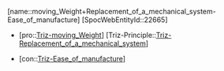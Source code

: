 ﻿---
type: TrizContradiction
aliases:
- moving_Weight+Replacement_of_a_mechanical_system-Ease_of_manufacture
license: CC BY-SA 4.0
copyright: https://github.com/SpocWeb
IsDeleted: false
IsReadOnly: false
Confidential: public
tags: 
- Triz/Contradiction
---
[name::moving_Weight+Replacement_of_a_mechanical_system-Ease_of_manufacture]
[SpocWebEntityId::22665]
+ [pro::[Triz-moving_Weight](tech/Triz/Parameter/Triz-moving_Weight.md)]
[Triz-Principle::[Triz-Replacement_of_a_mechanical_system](tech/Triz/Principle/Triz-Replacement_of_a_mechanical_system.md)]
- [con::[Triz-Ease_of_manufacture](tech/Triz/Parameter/Triz-Ease_of_manufacture.md)]

